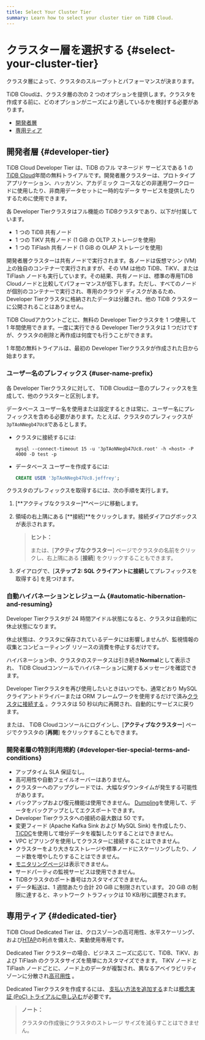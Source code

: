 ```yaml
---
title: Select Your Cluster Tier
summary: Learn how to select your cluster tier on TiDB Cloud.
---
```


# クラスター層を選択する {#select-your-cluster-tier}

クラスタ層によって、クラスタのスループットとパフォーマンスが決まります。

TiDB Cloudは、クラスタ層の次の 2 つのオプションを提供します。クラスタを作成する前に、どのオプションがニーズにより適しているかを検討する必要があります。

-   [開発者層](#developer-tier)
-   [専用ティア](#dedicated-tier)

## 開発者層 {#developer-tier}

TiDB Cloud Developer Tier は、TiDB のフル マネージド サービスである 1 の[TiDB Cloud](https://pingcap.com/products/tidbcloud)年間の無料トライアルです。開発者層クラスターは、プロトタイプ アプリケーション、ハッカソン、アカデミック コースなどの非運用ワークロードに使用したり、非商用データセットに一時的なデータ サービスを提供したりするために使用できます。

各 Developer Tierクラスタはフル機能の TiDBクラスタであり、以下が付属しています。

-   1 つの TiDB 共有ノード
-   1 つの TiKV 共有ノード (1 GiB の OLTP ストレージを使用)
-   1 つの TiFlash 共有ノード (1 GiB の OLAP ストレージを使用)

開発者層クラスターは共有ノードで実行されます。各ノードは仮想マシン (VM) 上の独自のコンテナーで実行されますが、その VM は他の TiDB、TiKV、または TiFlash ノードも実行しています。その結果、共有ノードは、標準の専用TiDB Cloudノードと比較してパフォーマンスが低下します。ただし、すべてのノードが個別のコンテナーで実行され、専用のクラウド ディスクがあるため、Developer Tierクラスタに格納されたデータは分離され、他の TiDB クラスターに公開されることはありません。

TiDB Cloudアカウントごとに、無料の Developer Tierクラスタを 1 つ使用して 1 年間使用できます。一度に実行できる Developer Tierクラスタは 1 つだけですが、クラスタの削除と再作成は何度でも行うことができます。

1 年間の無料トライアルは、最初の Developer Tierクラスタが作成された日から始まります。

### ユーザー名のプレフィックス {#user-name-prefix}

<!--Important: Do not update the section name "User name prefix" because this section is referenced by TiDB backend error messages.-->

各 Developer Tierクラスタに対して、 TiDB Cloudは一意のプレフィックスを生成して、他のクラスターと区別します。

データベース ユーザー名を使用または設定するときは常に、ユーザー名にプレフィックスを含める必要があります。たとえば、クラスタのプレフィックスが`3pTAoNNegb47Uc8`であるとします。

-   クラスタに接続するには:

    ```shell
    mysql --connect-timeout 15 -u '3pTAoNNegb47Uc8.root' -h <host> -P 4000 -D test -p
    ```

-   データベース ユーザーを作成するには:

    ```sql
    CREATE USER '3pTAoNNegb47Uc8.jeffrey';
    ```

クラスタのプレフィックスを取得するには、次の手順を実行します。

1.  [**アクティブなクラスター]**ページに移動します。
2.  領域の右上隅にある [**接続]**をクリックします。接続ダイアログボックスが表示されます。

    > **ヒント：**
    >
    > または、[**アクティブなクラスター**] ページでクラスタの名前をクリックし、右上隅にある [<strong>接続</strong>] をクリックすることもできます。
3.  ダイアログで、[**ステップ 2: SQL クライアントに接続し**てプレフィックスを取得する] を見つけます。

### 自動ハイバネーションとレジューム {#automatic-hibernation-and-resuming}

Developer Tierクラスタが 24 時間アイドル状態になると、クラスタは自動的に休止状態になります。

休止状態は、クラスタに保存されているデータには影響しませんが、監視情報の収集とコンピューティング リソースの消費を停止するだけです。

ハイバネーション中、クラスタのステータスは引き続き**Normal**として表示され、 TiDB Cloudコンソールでハイバネーションに関するメッセージを確認できます。

Developer Tierクラスタを再び使用したいときはいつでも、通常どおり MySQL クライアントドライバーまたは ORM フレームワークを使用するだけで済み[クラスタに接続する](/tidb-cloud/connect-to-tidb-cluster.md) 。クラスタは 50 秒以内に再開され、自動的にサービスに戻ります。

または、 TiDB Cloudコンソールにログインし、[**アクティブなクラスター**] ページでクラスタの [<strong>再開</strong>] をクリックすることもできます。

### 開発者層の特別利用規約 {#developer-tier-special-terms-and-conditions}

-   アップタイム SLA 保証なし。
-   高可用性や自動フェイルオーバーはありません。
-   クラスターへのアップグレードでは、大幅なダウンタイムが発生する可能性があります。
-   バックアップおよび復元機能は使用できません。 [Dumpling](https://docs.pingcap.com/tidb/stable/dumpling-overview)を使用して、データをバックアップとしてエクスポートできます。
-   Developer Tierクラスタへの接続の最大数は 50 です。
-   変更フィード (Apache Kafka Sink および MySQL Sink) を作成したり、 [TiCDC](https://docs.pingcap.com/tidb/stable/ticdc-overview)を使用して増分データを複製したりすることはできません。
-   VPC ピアリングを使用してクラスターに接続することはできません。
-   クラスターをより大きなストレージや標準ノードにスケーリングしたり、ノード数を増やしたりすることはできません。
-   [モニタリングページ](/tidb-cloud/built-in-monitoring.md)は表示できません。
-   サードパーティの監視サービスは使用できません。
-   TiDBクラスタのポート番号はカスタマイズできません。
-   データ転送は、1 週間あたり合計 20 GiB に制限されています。 20 GiB の制限に達すると、ネットワーク トラフィックは 10 KB/秒に調整されます。

## 専用ティア {#dedicated-tier}

TiDB Cloud Dedicated Tier は、クロスゾーンの高可用性、水平スケーリング、および[HTAP](https://en.wikipedia.org/wiki/Hybrid_transactional/analytical_processing)の利点を備えた、実動使用専用です。

Dedicated Tier クラスターの場合、ビジネス ニーズに応じて、TiDB、TiKV、および TiFlash のクラスタサイズを簡単にカスタマイズできます。 TiKV ノードと TiFlash ノードごとに、ノード上のデータが複製され、異なるアベイラビリティ ゾーンに分散され[高可用性](/tidb-cloud/high-availability-with-multi-az.md) 。

Dedicated Tierクラスタを作成するには、 [支払い方法を追加する](/tidb-cloud/tidb-cloud-billing.md#payment-method)または[概念実証 (PoC) トライアルに申し込む](/tidb-cloud/tidb-cloud-poc.md)が必要です。

> **ノート：**
>
> クラスタの作成後にクラスタのストレージ サイズを減らすことはできません。
